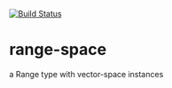 [![Build Status](https://secure.travis-ci.org/JohnLato/range-space.png?branch=master)](http://travis-ci.org/JohnLato/range-space)

range-space
===========

a Range type with vector-space instances
